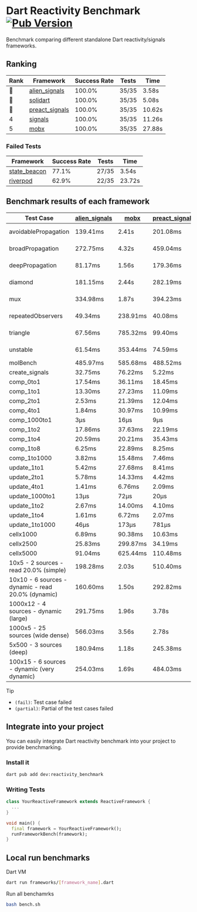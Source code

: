 # Dart Reactivity Benchmark [![Pub Version](https://img.shields.io/pub/v/reactivity_benchmark)](https://pub.dev/packages/reactivity_benchmark)

Benchmark comparing different standalone Dart reactivity/signals frameworks.

## Ranking

<!-- ranking start -->
| Rank | Framework | Success Rate | Tests | Time |
|------|-----------|--------------|-------|------|
| 🥇 | [alien_signals](https://github.com/medz/alien-signals-dart) | 100.0% | 35/35 | 3.58s |
| 🥈 | [solidart](https://github.com/nank1ro/solidart) | 100.0% | 35/35 | 5.08s |
| 🥉 | [preact_signals](https://pub.dev/packages/preact_signals) | 100.0% | 35/35 | 10.62s |
| 4 | [signals](https://github.com/rodydavis/signals.dart) | 100.0% | 35/35 | 11.26s |
| 5 | [mobx](https://github.com/mobxjs/mobx.dart) | 100.0% | 35/35 | 27.88s |

<!-- ranking end -->

### **Failed Tests**

<!-- fail start -->
| Framework | Success Rate | Tests | Time |
|-----------|--------------|-------|------|
| [state_beacon](https://github.com/jinyus/dart_beacon) | 77.1% | 27/35 | 3.54s |
| [riverpod](https://github.com/rrousselGit/riverpod) | 62.9% | 22/35 | 23.72s |

<!-- fail end -->

## Benchmark results of each framework

<!-- test-case start -->
| Test Case | [alien_signals](https://github.com/medz/alien-signals-dart) | [mobx](https://github.com/mobxjs/mobx.dart) | [preact_signals](https://pub.dev/packages/preact_signals) | [riverpod](https://github.com/rrousselGit/riverpod) | [signals](https://github.com/rodydavis/signals.dart) | [solidart](https://github.com/nank1ro/solidart) | [state_beacon](https://github.com/jinyus/dart_beacon) |
|---|---|---|---|---|---|---|---|
| avoidablePropagation | 139.41ms | 2.41s | 201.08ms | 1.47s | 208.96ms | 246.04ms | 163.03ms (fail) |
| broadPropagation | 272.75ms | 4.32s | 459.04ms | 86.30ms (fail) | 463.51ms | 435.88ms | 6.88ms (fail) |
| deepPropagation | 81.17ms | 1.56s | 179.36ms | 2.01s (fail) | 177.76ms | 131.04ms | 147.64ms (fail) |
| diamond | 181.15ms | 2.44s | 282.19ms | 2.63s (fail) | 292.75ms | 308.26ms | 184.13ms (fail) |
| mux | 334.98ms | 1.87s | 394.23ms | 568.66ms (fail) | 414.79ms | 405.61ms | 190.14ms (fail) |
| repeatedObservers | 49.34ms | 238.91ms | 40.08ms | 386.77ms (fail) | 46.32ms | 87.35ms | 52.77ms (fail) |
| triangle | 67.56ms | 785.32ms | 99.40ms | 960.07ms (fail) | 103.73ms | 95.15ms | 87.89ms (fail) |
| unstable | 61.54ms | 353.44ms | 74.59ms | 648.44ms (fail) | 76.09ms | 101.65ms | 339.07ms (fail) |
| molBench | 485.97ms | 585.68ms | 488.52ms | 12.63ms | 450.00ms | 497.13ms | 1.17ms |
| create_signals | 32.75ms | 76.22ms | 5.22ms | 25.54ms | 26.35ms | 73.01ms | 68.78ms |
| comp_0to1 | 17.54ms | 36.11ms | 18.45ms | 14.45ms | 11.92ms | 37.74ms | 56.25ms |
| comp_1to1 | 13.30ms | 27.23ms | 11.09ms | 22.47ms | 22.81ms | 49.35ms | 59.21ms |
| comp_2to1 | 2.53ms | 21.39ms | 12.04ms | 25.54ms | 14.09ms | 8.64ms | 45.55ms |
| comp_4to1 | 1.84ms | 30.97ms | 10.99ms | 3.26ms | 3.30ms | 7.73ms | 17.28ms |
| comp_1000to1 | 3μs | 16μs | 9μs | 5μs | 6μs | 14μs | 44μs |
| comp_1to2 | 17.86ms | 37.63ms | 22.19ms | 12.82ms | 13.87ms | 36.04ms | 51.20ms |
| comp_1to4 | 20.59ms | 20.21ms | 35.43ms | 26.83ms | 12.55ms | 15.03ms | 49.40ms |
| comp_1to8 | 6.25ms | 22.89ms | 8.25ms | 5.58ms | 7.25ms | 18.87ms | 46.60ms |
| comp_1to1000 | 3.82ms | 15.48ms | 7.46ms | 4.39ms | 4.49ms | 14.10ms | 40.73ms |
| update_1to1 | 5.42ms | 27.68ms | 8.41ms | 84.26ms | 10.21ms | 16.70ms | 6.01ms |
| update_2to1 | 5.78ms | 14.33ms | 4.42ms | 43.63ms | 4.60ms | 8.20ms | 3.12ms |
| update_4to1 | 1.41ms | 6.76ms | 2.09ms | 20.73ms | 2.54ms | 4.12ms | 1.56ms |
| update_1000to1 | 13μs | 72μs | 20μs | 205μs | 25μs | 39μs | 15μs |
| update_1to2 | 2.67ms | 14.00ms | 4.10ms | 43.20ms | 4.58ms | 8.48ms | 3.03ms |
| update_1to4 | 1.61ms | 6.72ms | 2.07ms | 20.71ms | 2.54ms | 4.10ms | 1.54ms |
| update_1to1000 | 46μs | 173μs | 781μs | 149μs | 50μs | 172μs | 407μs |
| cellx1000 | 6.89ms | 90.38ms | 10.63ms | N/A | 10.06ms | 9.41ms | 5.95ms |
| cellx2500 | 25.83ms | 299.87ms | 34.19ms | N/A | 35.95ms | 27.92ms | 32.50ms |
| cellx5000 | 91.04ms | 625.44ms | 110.48ms | N/A | 83.67ms | 69.17ms | 74.18ms |
| 10x5 - 2 sources - read 20.0% (simple) | 198.28ms | 2.03s | 510.40ms | 2.29s | 520.63ms | 317.30ms | 258.21ms |
| 10x10 - 6 sources - dynamic - read 20.0% (dynamic) | 160.60ms | 1.50s | 292.82ms | 1.50s (partial) | 281.20ms | 220.87ms | 201.90ms |
| 1000x12 - 4 sources - dynamic (large) | 291.75ms | 1.96s | 3.78s | 2.76s (partial) | 3.79s | 444.06ms | 358.89ms |
| 1000x5 - 25 sources (wide dense) | 566.03ms | 3.56s | 2.78s | 4.55s | 3.45s | 807.34ms | 511.49ms |
| 5x500 - 3 sources (deep) | 180.94ms | 1.18s | 245.38ms | 1.63s | 224.24ms | 230.51ms | 210.67ms |
| 100x15 - 6 sources - dynamic (very dynamic) | 254.03ms | 1.69s | 484.03ms | 1.85s (partial) | 481.29ms | 338.34ms | 265.33ms |

<!-- test-case end -->

> [!TIP]
> - `(fail)`: Test case failed
> - `(partial)`: Partial of the test cases failed

## Integrate into your project

You can easily integrate Dart reactivity benchmark into your project to provide benchmarking.

### Install it

```bash
dart pub add dev:reactivity_benchmark
```

### Writing Tests

```dart
class YourReactiveFramework extends ReactiveFramework {
  ...
}

void main() {
  final framework = YourReactiveFramework();
  runFrameworkBench(framework);
}
```

## Local run benchmarks

Dart VM
```bash
dart run frameworks/[framework_name].dart
```

Run all benchamrks
```bash
bash bench.sh
```
